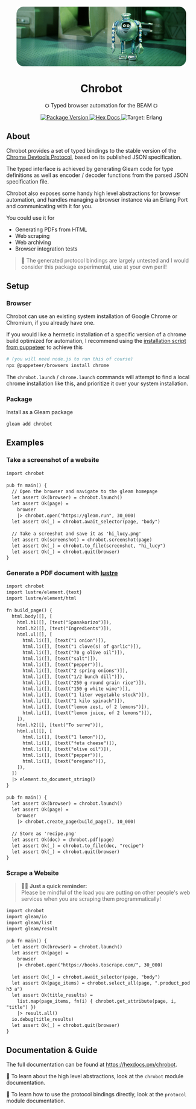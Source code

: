 <p align="center"> 
<img src="https://raw.githubusercontent.com/JonasGruenwald/chrobot/main/doc_assets/header_1.png" alt="" style="max-width: 450px">
</p>

<h1 align="center">Chrobot</h1>

<p align="center">
⛭ Typed browser automation for the BEAM ⛭
</p>
<p align="center">
<a href="https://hex.pm/packages/chrobot">
  <img src="https://img.shields.io/hexpm/v/chrobot" alt="Package Version">
</a>
<a href="https://hexdocs.pm/chrobot/">
  <img src="https://img.shields.io/badge/hex-docs-ffaff3" alt="Hex Docs">
</a>
<img alt="Target: Erlang" src="https://img.shields.io/badge/target-erlang-red?logo=erlang">
</p>

## About

Chrobot provides a set of typed bindings to the stable version of the [Chrome Devtools Protocol](https://chromedevtools.github.io/devtools-protocol/), based on its published JSON specification.

The typed interface is achieved by generating Gleam code for type definitions as well as encoder / decoder functions from the parsed JSON specification file.

Chrobot also exposes some handy high level abstractions for browser automation, and handles managing a browser instance via an Erlang Port and communicating with it for you.

You could use it for 

* Generating PDFs from HTML
* Web scraping
* Web archiving
* Browser integration tests

> 🦝 The generated protocol bindings are largely untested and I would consider this package experimental, use at your own peril!  

## Setup

### Browser

Chrobot can use an existing system installation of Google Chrome or Chromium, if you already have one.

If you would like a hermetic installation of a specific version of a chrome build optimized for automation, I recommend using the [installation script from puppeteer](https://pptr.dev/browsers-api) to achieve this

```sh
# (you will need node.js to run this of course)
npx @puppeteer/browsers install chrome
```

The `chrobot.launch` / `chrome.launch` commands will attempt to find a local chrome installation like this, and prioritize it over your system installation.

### Package

Install as a Gleam package

```sh
gleam add chrobot
```

## Examples

### Take a screenshot of a website

```gleam
import chrobot

pub fn main() {
  // Open the browser and navigate to the gleam homepage
  let assert Ok(browser) = chrobot.launch()
  let assert Ok(page) =
    browser
    |> chrobot.open("https://gleam.run", 30_000)
  let assert Ok(_) = chrobot.await_selector(page, "body")
  
  // Take a screeshot and save it as 'hi_lucy.png'
  let assert Ok(screenshot) = chrobot.screenshot(page)
  let assert Ok(_) = chrobot.to_file(screenshot, "hi_lucy")
  let assert Ok(_) = chrobot.quit(browser)
}
```

### Generate a PDF document with [lustre](http://lustre.build/)

```gleam
import chrobot
import lustre/element.{text}
import lustre/element/html

fn build_page() {
  html.body([], [
    html.h1([], [text("Spanakorizo")]),
    html.h2([], [text("Ingredients")]),
    html.ul([], [
      html.li([], [text("1 onion")]),
      html.li([], [text("1 clove(s) of garlic")]),
      html.li([], [text("70 g olive oil")]),
      html.li([], [text("salt")]),
      html.li([], [text("pepper")]),
      html.li([], [text("2 spring onions")]),
      html.li([], [text("1/2 bunch dill")]),
      html.li([], [text("250 g round grain rice")]),
      html.li([], [text("150 g white wine")]),
      html.li([], [text("1 liter vegetable stock")]),
      html.li([], [text("1 kilo spinach")]),
      html.li([], [text("lemon zest, of 2 lemons")]),
      html.li([], [text("lemon juice, of 2 lemons")]),
    ]),
    html.h2([], [text("To serve")]),
    html.ul([], [
      html.li([], [text("1 lemon")]),
      html.li([], [text("feta cheese")]),
      html.li([], [text("olive oil")]),
      html.li([], [text("pepper")]),
      html.li([], [text("oregano")]),
    ]),
  ])
  |> element.to_document_string()
}

pub fn main() {
  let assert Ok(browser) = chrobot.launch()
  let assert Ok(page) =
    browser
    |> chrobot.create_page(build_page(), 10_000)

  // Store as 'recipe.png'
  let assert Ok(doc) = chrobot.pdf(page)
  let assert Ok(_) = chrobot.to_file(doc, "recipe")
  let assert Ok(_) = chrobot.quit(browser)
}
```

### Scrape a Website

> 🍄‍🟫 **Just a quick reminder:**  
> Please be mindful of the load you are putting on other people's web services when you are scraping them programmatically!  


```gleam
import chrobot
import gleam/io
import gleam/list
import gleam/result

pub fn main() {
  let assert Ok(browser) = chrobot.launch()
  let assert Ok(page) =
    browser
    |> chrobot.open("https://books.toscrape.com/", 30_000)

  let assert Ok(_) = chrobot.await_selector(page, "body")
  let assert Ok(page_items) = chrobot.select_all(page, ".product_pod h3 a")
  let assert Ok(title_results) =
    list.map(page_items, fn(i) { chrobot.get_attribute(page, i, "title") })
    |> result.all()
  io.debug(title_results)
  let assert Ok(_) = chrobot.quit(browser)
}

```


## Documentation & Guide

The full documentation can be found at <https://hexdocs.pm/chrobot>.

🗼 To learn about the high level abstractions, look at the `chrobot` module documentation.

📠 To learn how to use the protocol bindings directly, look at the `protocol` module documentation.


